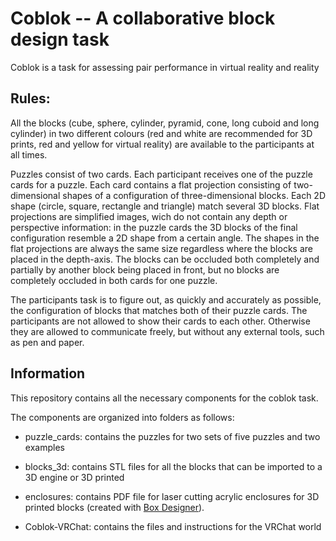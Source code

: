 # Coblok -- A collaborative block design task

Coblok is a task for assessing pair performance in virtual reality and reality

## Rules:

All the blocks (cube, sphere, cylinder, pyramid, cone, long cuboid and long cylinder) in two different colours (red and white are recommended for 3D prints, red and yellow for virtual reality) are available to the participants at all times.

Puzzles consist of two cards. Each participant receives one of the puzzle cards for a puzzle. Each card contains a flat projection consisting of two-dimensional shapes of a configuration of three-dimensional blocks. Each 2D shape (circle, square, rectangle and triangle) match several 3D blocks. Flat projections are simplified images, wich do not contain any depth or perspective information: in the puzzle cards the 3D blocks of the final configuration resemble a 2D shape from a certain angle. The shapes in the flat projections are always the same size regardless where the blocks are placed in the depth-axis. The blocks can be occluded both completely and partially by another block being placed in front, but no blocks are completely occluded in both cards for one puzzle. 

The participants task is to figure out, as quickly and accurately as possible, the configuration of blocks that matches both of their puzzle cards. The participants are not allowed to show their cards to each other. Otherwise they are allowed to communicate freely, but without any external tools, such as pen and paper.

## Information

This repository contains all the necessary components for the coblok task.

The components are organized into folders as follows:

- puzzle_cards: contains the puzzles for two sets of five puzzles and two examples

- blocks_3d: contains STL files for all the blocks that can be imported to a 3D engine or 3D printed

- enclosures: contains PDF file for laser cutting acrylic enclosures for 3D printed blocks (created with [Box Designer](http://boxdesigner.connectionlab.org)).

- Coblok-VRChat: contains the files and instructions for the VRChat world
